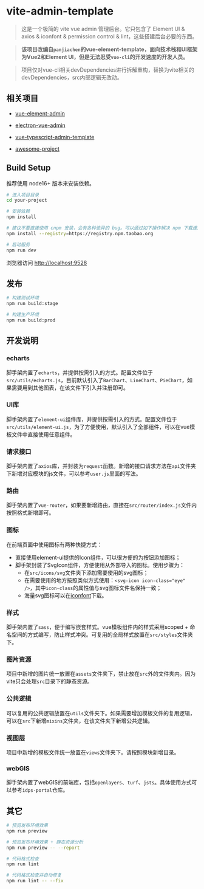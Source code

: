 # vite-admin-template

> 这是一个极简的 vite vue admin 管理后台。它只包含了 Element UI & axios & iconfont & permission control & lint，这些搭建后台必要的东西。

> **该项目改编自`panjiachen`的vue-element-template，面向技术栈和UI框架为Vue2和Element UI，但是无法忍受`vue-cli`的开发速度的开发人员。**

> 项目仅对vue-cli相关devDependencies进行拆解重构，替换为vite相关的devDependencies，src内部逻辑无改动。


## 相关项目

- [vue-element-admin](https://github.com/PanJiaChen/vue-element-admin)

- [electron-vue-admin](https://github.com/PanJiaChen/electron-vue-admin)

- [vue-typescript-admin-template](https://github.com/Armour/vue-typescript-admin-template)

- [awesome-project](https://github.com/PanJiaChen/vue-element-admin/issues/2312)

## Build Setup

推荐使用 node16+ 版本来安装依赖。

```bash
# 进入项目目录
cd your-project

# 安装依赖
npm install

# 建议不要直接使用 cnpm 安装，会有各种诡异的 bug。可以通过如下操作解决 npm 下载速度慢的问题
npm install --registry=https://registry.npm.taobao.org

# 启动服务
npm run dev
```

浏览器访问 [http://localhost:9528](http://localhost:9528)

## 发布

```bash
# 构建测试环境
npm run build:stage

# 构建生产环境
npm run build:prod
```
## 开发说明

### echarts

脚手架内置了`echarts`，并提供按需引入的方式。配置文件位于`src/utils/echarts.js`，目前默认引入了`BarChart`、`LineChart`、`PieChart`，如果需要用到其他图表，在该文件下引入并注册即可。

### UI库

脚手架内置了`element-ui`组件库，并提供按需引入的方式。配置文件位于`src/utils/element-ui.js`，为了方便使用，默认引入了全部组件，可以在vue模板文件中直接使用任意组件。

### 请求接口

脚手架内置了`axios`库，并封装为`request`函数。新增的接口请求方法在`api`文件夹下新增对应模块的js文件，可以参考`user.js`里面的写法。

### 路由

脚手架内置了`vue-router`，如果要新增路由，直接在`src/router/index.js`文件内按照格式新增即可。

### 图标

在前端页面中使用图标有两种快捷方式：

- 直接使用element-ui提供的Icon组件，可以很方便的为按钮添加图标；
- 脚手架封装了SvgIcon组件，方便使用从外部导入的图标。使用步骤为：
  - 在`src/icons/svg`文件夹下添加需要使用的svg图标；
  - 在需要使用的地方按照类似方式使用：`<svg-icon icon-class="eye" />`，其中`icon-class`的属性值与svg图标文件名保持一致；
  - 海量svg图标可以在[iconfont](https://www.iconfont.cn/)下载。

### 样式

脚手架内置了`sass`，便于编写嵌套样式。vue模板组件内的样式采用scoped + 命名空间的方式编写，防止样式冲突。可复用的全局样式放置在`src/styles`文件夹下。

### 图片资源

项目中新增的图片统一放置在`assets`文件夹下，禁止放在`src`外的文件夹内。因为vite只会处理`src`目录下的静态资源。

### 公共逻辑

可以复用的公共逻辑放置在`utils`文件夹下。如果需要增加模板文件的复用逻辑，可以在`src`下新增`mixins`文件夹，在该文件夹下新增公共逻辑。

### 视图层

项目中新增的模板文件统一放置在`views`文件夹下。请按照模块新增目录。

### webGIS

脚手架内置了webGIS的前端库，包括`openlayers`、`turf`、`jsts`。具体使用方式可以参考`idps-portal`仓库。

## 其它

```bash
# 预览发布环境效果
npm run preview

# 预览发布环境效果 + 静态资源分析
npm run preview -- --report

# 代码格式检查
npm run lint

# 代码格式检查并自动修复
npm run lint -- --fix
```